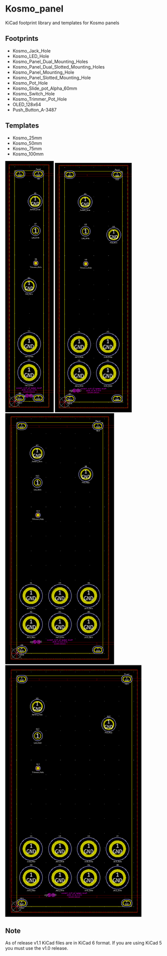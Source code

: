 # Kosmo_panel

KiCad footprint library and templates for Kosmo panels

## Footprints

* Kosmo_Jack_Hole
* Kosmo_LED_Hole
* Kosmo_Panel_Dual_Mounting_Holes
* Kosmo_Panel_Dual_Slotted_Mounting_Holes
* Kosmo_Panel_Mounting_Hole
* Kosmo_Panel_Slotted_Mounting_Hole
* Kosmo_Pot_Hole
* Kosmo_Slide_pot_Alpha_60mm
* Kosmo_Switch_Hole
* Kosmo_Trimmer_Pot_Hole
* OLED_128x64
* Push_Button_A-3487

## Templates

* Kosmo_25mm
* Kosmo_50mm
* Kosmo_75mm
* Kosmo_100mm

![25 mm](./template/Kosmo_25mm/meta/brd.png) ![50 mm](./template/Kosmo_50mm/meta/brd.png) ![75 mm](./template/Kosmo_75mm/meta/brd.png) ![100 mm](./template/Kosmo_100mm/meta/brd.png)

## Note
As of release v1.1 KiCad files are in KiCad 6 format. If you are using KiCad 5 you must use the v1.0 release.
